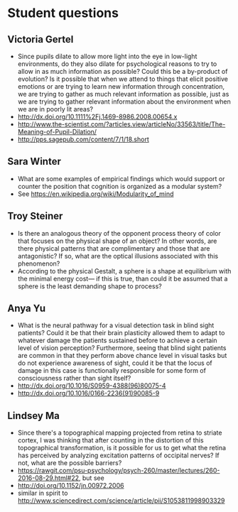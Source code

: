 # Student questions

## Victoria Gertel

- Since pupils dilate to allow more light into the eye in low-light environments, do they also dilate for psychological reasons to try to allow in as much information as possible? Could this be a by-product of evolution? Is it possible that when we attend to things that elicit positive emotions or are trying to learn new information through concentration, we are trying to gather as much relevant information as possible, just as we are trying to gather relevant information about the environment when we are in poorly lit areas?
- <http://dx.doi.org/10.1111%2Fj.1469-8986.2008.00654.x>
- <http://www.the-scientist.com/?articles.view/articleNo/33563/title/The-Meaning-of-Pupil-Dilation/>
- <http://pps.sagepub.com/content/7/1/18.short>

## Sara Winter

- What are some examples of empirical findings which would support or counter the position that cognition is organized as a modular system?
- See <https://en.wikipedia.org/wiki/Modularity_of_mind>

## Troy Steiner

- Is there an analogous theory of the opponent process theory of color that focuses on the physical shape of an object? In other words, are there physical patterns that are complimentary and those that are antagonistic? If so, what are the optical illusions associated with this phenomenon?
- According to the physical Gestalt, a sphere is a shape at equilibrium with the minimal energy cost— if this is true, than could it be assumed that a sphere is the least demanding shape to process?

## Anya Yu

- What is the neural pathway for a visual detection task in blind sight patients? Could it be that their brain plasticity allowed them to adapt to whatever damage the patients sustained before to achieve a certain level of vision perception? Furthermore, seeing that blind sight patients are common in that they perform above chance level in visual tasks but do not experience awareness of sight, could it be that the locus of damage in this case is functionally responsible for some form of consciousness rather than sight itself?
- <http://dx.doi.org/10.1016/S0959-4388(96)80075-4>
- <http://dx.doi.org/10.1016/0166-2236(91)90085-9>

## Lindsey Ma

- Since there's a topographical mapping projected from retina to striate cortex, I was thinking that after counting in the distortion of this topographical transformation, is it possible for us to get what the retina has perceived by analyzing excitation patterns of occipital nerves? If not, what are the possible barriers?
- <https://rawgit.com/psu-psychology/psych-260/master/lectures/260-2016-08-29.html#22>, but see
- <http://doi.org/10.1152/jn.00972.2006>
- similar in spirit to <http://www.sciencedirect.com/science/article/pii/S1053811998903329>